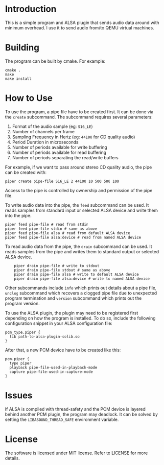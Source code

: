 
# Introduction

This is a simple program and ALSA plugin that sends audio data around with
minimum overhead. I use it to send audio from/to QEMU virtual machines.

# Building

The program can be built by cmake. For example:

    cmake .
    make
    make install

# How to Use

To use the program, a pipe file have to be created first. It can be done
via the `create` subcommand. The subcommand requires several parameters:

1. Format of the audio sample (eg: `S16_LE`)
1. Number of channels per frame
1. Sampling Frequency in Hertz (eg: `44100` for CD quality audio)
1. Period Duration in microseconds
1. Number of periods available for write buffering
1. Number of periods available for read buffering
1. Number of periods separating the read/write buffers

For example, if we want to pass around stereo CD quality audio, the pipe
can be created with:

    piper create pipe-file S16_LE 2 44100 10 500 500 100

Access to the pipe is controlled by ownership and permission of the pipe
file.

To write audio data into the pipe, the `feed` subcommand can be used. It
reads samples from standard input or selected ALSA device and write them
into the pipe.

    piper feed pipe-file # read from stdin
    piper feed pipe-file stdin # same as above
    piper feed pipe-file alsa # read from default ALSA device
    piper feed pipe-file alsa:device # read from named ALSA device

To read audio data from the pipe, the `drain` subcommand can be used. It
reads samples from the pipe and writes them to standard output or selected
ALSA device.

		piper drain pipe-file # write to stdout
		piper drain pipe-file stdout # same as above
		piper drain pipe-file alsa # write to default ALSA device
		piper drain pipe-file alsa:device # write to named ALSA device

Other subcommands include `info` which prints out details about a pipe file,
`unclog` subcommand which recovers a clogged pipe file due to unexpected 
program termination and `version` subcommand which prints out the program
version.

To use the ALSA plugin, the plugin may need to be registered first
depending on how the program is installed. To do so, include the
following configuration snippet in your ALSA configuration file:

    pcm_type.piper {
      lib path-to-alsa-plugin-solib.so
    }

After that, a new PCM device have to be created like this:

    pcm.piper {
      type piper
      playback pipe-file-used-in-playback-mode
      capture pipe-file-used-in-capture-mode
    }

# Issues

If ALSA is compiled with thread-safety and the PCM device is layered behind
another PCM plugin, the program may deadlock. It can be solved by setting
the `LIBASOUND_THREAD_SAFE` environment variable.

# License

The software is licensed under MIT license. Refer to LICENSE for more
details.


